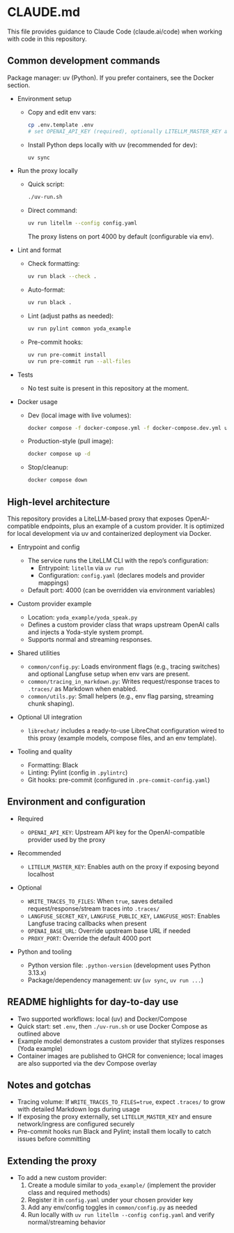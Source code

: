 # CLAUDE.md

This file provides guidance to Claude Code (claude.ai/code) when working with code in this repository.

## Common development commands

Package manager: uv (Python). If you prefer containers, see the Docker section.

- Environment setup
  - Copy and edit env vars:
    ```bash
    cp .env.template .env
    # set OPENAI_API_KEY (required), optionally LITELLM_MASTER_KEY and Langfuse vars
    ```
  - Install Python deps locally with uv (recommended for dev):
    ```bash
    uv sync
    ```

- Run the proxy locally
  - Quick script:
    ```bash
    ./uv-run.sh
    ```
  - Direct command:
    ```bash
    uv run litellm --config config.yaml
    ```
    The proxy listens on port 4000 by default (configurable via env).

- Lint and format
  - Check formatting:
    ```bash
    uv run black --check .
    ```
  - Auto-format:
    ```bash
    uv run black .
    ```
  - Lint (adjust paths as needed):
    ```bash
    uv run pylint common yoda_example
    ```
  - Pre-commit hooks:
    ```bash
    uv run pre-commit install
    uv run pre-commit run --all-files
    ```

- Tests
  - No test suite is present in this repository at the moment.

- Docker usage
  - Dev (local image with live volumes):
    ```bash
    docker compose -f docker-compose.yml -f docker-compose.dev.yml up --build
    ```
  - Production-style (pull image):
    ```bash
    docker compose up -d
    ```
  - Stop/cleanup:
    ```bash
    docker compose down
    ```

## High-level architecture

This repository provides a LiteLLM-based proxy that exposes OpenAI-compatible endpoints, plus an example of a custom provider. It is optimized for local development via uv and containerized deployment via Docker.

- Entrypoint and config
  - The service runs the LiteLLM CLI with the repo’s configuration:
    - Entrypoint: `litellm` via `uv run`
    - Configuration: `config.yaml` (declares models and provider mappings)
  - Default port: 4000 (can be overridden via environment variables)

- Custom provider example
  - Location: `yoda_example/yoda_speak.py`
  - Defines a custom provider class that wraps upstream OpenAI calls and injects a Yoda-style system prompt.
  - Supports normal and streaming responses.

- Shared utilities
  - `common/config.py`: Loads environment flags (e.g., tracing switches) and optional Langfuse setup when env vars are present.
  - `common/tracing_in_markdown.py`: Writes request/response traces to `.traces/` as Markdown when enabled.
  - `common/utils.py`: Small helpers (e.g., env flag parsing, streaming chunk shaping).

- Optional UI integration
  - `librechat/` includes a ready-to-use LibreChat configuration wired to this proxy (example models, compose files, and an env template).

- Tooling and quality
  - Formatting: Black
  - Linting: Pylint (config in `.pylintrc`)
  - Git hooks: pre-commit (configured in `.pre-commit-config.yaml`)

## Environment and configuration

- Required
  - `OPENAI_API_KEY`: Upstream API key for the OpenAI-compatible provider used by the proxy

- Recommended
  - `LITELLM_MASTER_KEY`: Enables auth on the proxy if exposing beyond localhost

- Optional
  - `WRITE_TRACES_TO_FILES`: When `true`, saves detailed request/response/stream traces into `.traces/`
  - `LANGFUSE_SECRET_KEY`, `LANGFUSE_PUBLIC_KEY`, `LANGFUSE_HOST`: Enables Langfuse tracing callbacks when present
  - `OPENAI_BASE_URL`: Override upstream base URL if needed
  - `PROXY_PORT`: Override the default 4000 port

- Python and tooling
  - Python version file: `.python-version` (development uses Python 3.13.x)
  - Package/dependency management: uv (`uv sync`, `uv run ...`)

## README highlights for day-to-day use

- Two supported workflows: local (uv) and Docker/Compose
- Quick start: set `.env`, then `./uv-run.sh` or use Docker Compose as outlined above
- Example model demonstrates a custom provider that stylizes responses (Yoda example)
- Container images are published to GHCR for convenience; local images are also supported via the dev Compose overlay

## Notes and gotchas

- Tracing volume: If `WRITE_TRACES_TO_FILES=true`, expect `.traces/` to grow with detailed Markdown logs during usage
- If exposing the proxy externally, set `LITELLM_MASTER_KEY` and ensure network/ingress are configured securely
- Pre-commit hooks run Black and Pylint; install them locally to catch issues before committing

## Extending the proxy

- To add a new custom provider:
  1) Create a module similar to `yoda_example/` (implement the provider class and required methods)
  2) Register it in `config.yaml` under your chosen provider key
  3) Add any env/config toggles in `common/config.py` as needed
  4) Run locally with `uv run litellm --config config.yaml` and verify normal/streaming behavior
